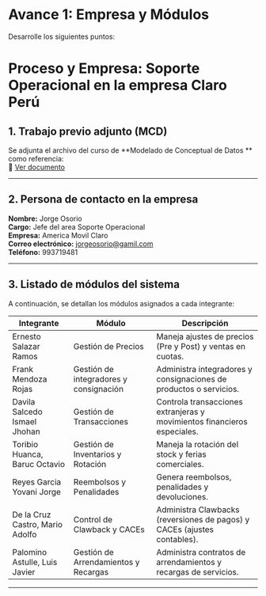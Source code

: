 # Avance 1: Empresa y Módulos
Desarrolle los siguientes puntos:

# Proceso y Empresa: Soporte Operacional en la empresa Claro Perú

## 1. Trabajo previo adjunto (MCD)
Se adjunta el archivo del curso de **Modelado de Conceptual de Datos ** como referencia:  
📄  [Ver documento](bd251-grupo3/_avances/MCD-24-2%28Area%20de%20%20Operaciones%29.md)

---

## 2. Persona de contacto en la empresa
**Nombre:**             Jorge Osorio  <br>
**Cargo:**              Jefe del area Soporte Operacional<br>
**Empresa:**            America Movil Claro <br>
**Correo electrónico:** jorgeosorio@gamil.com <br>
**Teléfono:**           993719481

---

## 3. Listado de módulos del sistema
A continuación, se detallan los módulos asignados a cada integrante:  


| Integrante                      | Módulo                                    | Descripción                                                                |
|---------------------------------|-------------------------------------------|----------------------------------------------------------------------------|
| Ernesto Salazar Ramos           | Gestión de Precios                        | Maneja ajustes de precios (Pre y Post) y ventas en cuotas.                |
| Frank Mendoza Rojas             | Gestión de integradores y consignación    | Administra integradores y consignaciones de productos o servicios.        |
| Davila Salcedo Ismael Jhohan    | Gestión de Transacciones                  | Controla transacciones extranjeras y movimientos financieros especiales.  |
| Toribio Huanca, Baruc Octavio   | Gestión de Inventarios y Rotación         | Maneja la rotación del stock y ferias comerciales.                        |
| Reyes Garcia Yovani Jorge       | Reembolsos y Penalidades                  | Genera reembolsos, penalidades y devoluciones.                            |
| De la Cruz Castro, Mario Adolfo | Control de Clawback y CACEs               | Administra Clawbacks (reversiones de pagos) y CACEs (ajustes contables).  |
| Palomino Astulle, Luis Javier   | Gestión de Arrendamientos y Recargas      | Administra contratos de arrendamientos y recargas de servicios.           |

---

